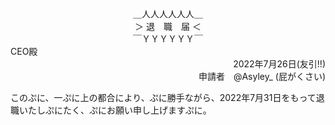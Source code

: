 <div align="center">
＿人人人人人人＿<br>
＞ 退　職　届 ＜<br>
￣ＹＹＹＹＹＹ￣<br>
</div>

<div align="left">
CEO殿
</div>

<div align="right">
2022年7月26日(友引!!)
</div>

<div align="right">
申請者　@Asyley_ (屁がくさい)
</div>


このぷに、一ぷに上の都合により、ぷに勝手ながら、2022年7月31日をもって退職いたしぷにたく、ぷにお願い申し上げますぷに。
